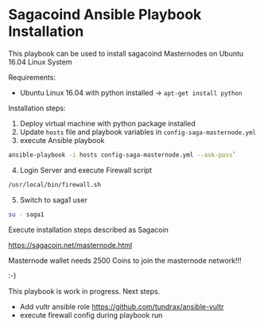 # Sagacoind Ansible Playbook Installation

This playbook can be used to install sagacoind Masternodes on Ubuntu 16.04 Linux System

Requirements:

 - Ubuntu Linux 16.04 with python installed -> `apt-get install python`


Installation steps:

1. Deploy virtual machine with python package installed
2. Update `hosts` file and playbook variables in `config-saga-masternode.yml`
3. execute Ansible playbook

```bash
ansible-playbook -i hosts config-saga-masternode.yml --ask-pass`
```

4. Login Server and execute Firewall script 

```bash
/usr/local/bin/firewall.sh
```

5. Switch to saga1 user

```bash
su - saga1
```

Execute installation steps described as Sagacoin

https://sagacoin.net/masternode.html

Masternode wallet needs 2500 Coins to join the masternode network!!!

:-)

This playbook is work in progress. Next steps.

- Add vultr ansible role https://github.com/tundrax/ansible-vultr
- execute firewall config during playbook run

